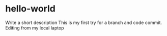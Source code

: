 # hello-world
Write a short description
This is my first try for a branch and code commit. 
Editing from my local laptop

